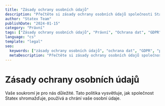 ```yaml
---
title: "Zásady ochrany osobních údajů"
description: "Přečtěte si zásady ochrany osobních údajů společnosti Statex a zjistěte, jak shromažďujeme, používáme a chráníme vaše data."
author: "Statex Team"
publishDate: "2024-01-15"
category: "Právní"
tags: ["Zásady ochrany osobních údajů", "Právní", "Ochrana dat", "GDPR"]
language: "cs"
template: "legal"
seo:
  keywords: ["zásady ochrany osobních údajů", "ochrana dat", "GDPR", "právní", "statex ochrana osobních údajů"]
  metaDescription: "Přečtěte si zásady ochrany osobních údajů společnosti Statex a zjistěte, jak shromažďujeme, používáme a chráníme vaše data."
---
```


# Zásady ochrany osobních údajů

Vaše soukromí je pro nás důležité. Tato politika vysvětluje, jak společnost Statex shromažďuje, používá a chrání vaše osobní údaje.